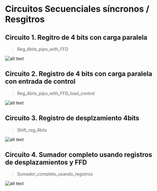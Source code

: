 # Circuitos Secuenciales síncronos / Resgitros

## Circuito 1. Regitro de 4 bits con carga paralela

> Reg_4bits_pipo_with_FFD

![alt text](img/1_registro4b_pl.png)

## Circuito 2. Registro de 4 bits con carga paralela con entrada de control

> Reg_4bits_pipo_with_FFD_load_control

![alt text](img/2_register_load_control.png)

## Circuito 3. Registro de desplzamiento 4bits

> Shift_reg_4bits

![alt text](img/3_shift_reg4bits.png)


## Circuito 4. Sumador completo usando registros de desplazamientos y FFD

> Sumador_completo_usando_registros

![alt text](img/4_sumador_completo_con_registros_FFD.png)


<!-- ## Circuito 4. Sumador completo usando registros de desplazamientos y FFJK

> Sumador_completo_usando_registros

![alt text](img/4_sumador_completo_con_registros_FFJK.png) -->


<!-- ## Circuito 5. Registro de desplazamiento Universal 

> Univeral_shift_Reg_with_FFD_n_mux

![alt text](img/5_registro_universal.png) -->
